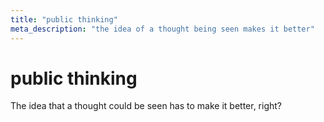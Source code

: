```yaml
---
title: "public thinking"
meta_description: "the idea of a thought being seen makes it better"
---
```


# public thinking

The idea that a thought could be seen has to make it better, right?
